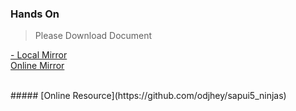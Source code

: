 ### Hands On
> Please Download Document

[- Local Mirror](cons/segw.docx)
<br>
[Online Mirror](https://github.com/odjhey/sapui5_ninjas/raw/master/docs/segw.docx)

<br>
##### [Online Resource](https://github.com/odjhey/sapui5_ninjas)
